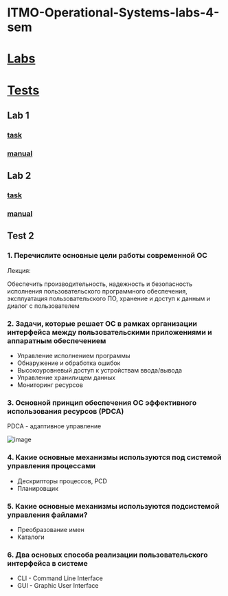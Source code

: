 # ITMO-Operational-Systems-labs-4-sem

# [Labs](#lab-1)
# [Tests](#test-1)

## Lab 1

### [task](https://github.com/DmitryVasilkovW/ITMO-Operational-Systems-labs-4-sem/blob/main/TermsOfReferenceAndTests/Lab1.md)

### [manual](https://github.com/DmitryVasilkovW/ITMO-Operational-Systems-labs-4-sem/blob/main/TermsOfReferenceAndTests/Lab1.pdf)

## Lab 2

### [task](https://github.com/DmitryVasilkovW/ITMO-Operational-Systems-labs-4-sem/blob/main/TermsOfReferenceAndTests/Lab2.md)

### [manual](https://github.com/DmitryVasilkovW/ITMO-Operational-Systems-labs-4-sem/blob/main/TermsOfReferenceAndTests/Lab2.pdf)


## Test 2

### 1. Перечислите основные цели работы современной ОС

Лекция:

Обеспечить производительность, надежность и безопасность исполнения пользовательского программного обеспечения, эксплуатация пользовательского ПО, хранение и доступ к данным и диалог с пользователем

### 2. Задачи, которые решает ОС в рамках организации интерфейса между пользовательскими приложениями и аппаратным обеспечением

- Управление исполнением программы
- Обнаружение и обработка ошибок
- Высокоуровневый доступ к устройствам ввода/вывода
- Управление хранилищем данных
- Мониторинг ресурсов

### 3. Основной принцип обеспечения ОС эффективного использования ресурсов (PDCA)

PDCA - адаптивное управление

![image](https://github.com/DmitryVasilkovW/ITMO-Operational-Systems-labs-4-sem/assets/113594620/21562310-d8f0-45f3-918b-6bc0c84e9110)

### 4. Какие основные механизмы используются под системой управления процессами

- Дескрипторы процессов, PCD
- Планировщик

### 5. Какие основные механизмы используются подсистемой управления файлами?

- Преобразование имен
- Каталоги

### 6. Два основых способа реализации пользовательского интерфейса в системе

- CLI - Command Line Interface
- GUI - Graphic User Interface


